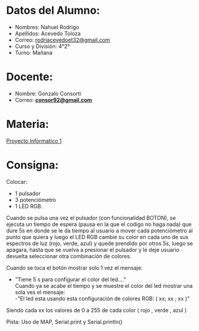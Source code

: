 # Datos del Alumno:

- Nombres: Nahuel Rodrigo 
- Apellidos: Acevedo Toloza
- Correo: rodriacevedoet32@gmail.com
- Curso y División: 4°2°
- Turno: Mañana

# Docente:
- Nombre: Gonzalo Consorti
- Correo: **[consor92@gmail.com](https://mail.google.com/mail/?view=cm&fs=1&to=consor92%40gmail.com&authuser=0)**

# Materia:
[Proyecto Informatico 1](https://classroom.google.com/c/NjU1NzcwMjE5NzM0)

# Consigna: 


Colocar:

-   1 pulsador
-   3 potenciómetro
-   1 LED RGB.

  
Cuando se pulsa una vez el pulsador (con funcionalidad BOTON), se ejecuta un tiempo de espera (pausa en la que el codigo no haga nada) que dure 5s en donde se le da tiempo al usuario a mover cada potenciómetro al punto que quiera y luego el LED RGB cambie su color en cada uno de sus espectros de luz (rojo, verde, azul) y quede prendido por otros 5s, luego se apagara, hasta que se vuelva a presionar el pulsador y le deje usuario devuelta seleccionar otra combinación de colores.  
  
  
Cuando se toca el botón mostrar solo 1 vez el mensaje:  
- "Tiene 5 s para configurar el color del led...."  
Cuando ya se acabe el tiempo y se muestre el color del led mostrar una sola ves el mensaje:  
-"El led esta usando esta configuración de colores RGB: ( xx; xx ; xx )"  
  
  
Siendo cada xx los valores de 0 a 255 de cada color ( rojo , verde , azul )  
  
Pista: Uso de MAP, Serial.print y Serial.println()
